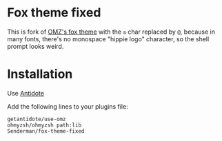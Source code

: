 # Fox theme fixed

This is fork of [OMZ's fox theme](https://github.com/ohmyzsh/ohmyzsh/blob/master/themes/fox.zsh-theme) with the `☮` char replaced by `@`, because in many fonts, there's no monospace "hippie logo" character, so the shell prompt looks weird.

# Installation

Use [Antidote](https://getantidote.github.io/)

Add the following lines to your plugins file:

```
getantidote/use-omz
ohmyzsh/ohmyzsh path:lib
Senderman/fox-theme-fixed
```

